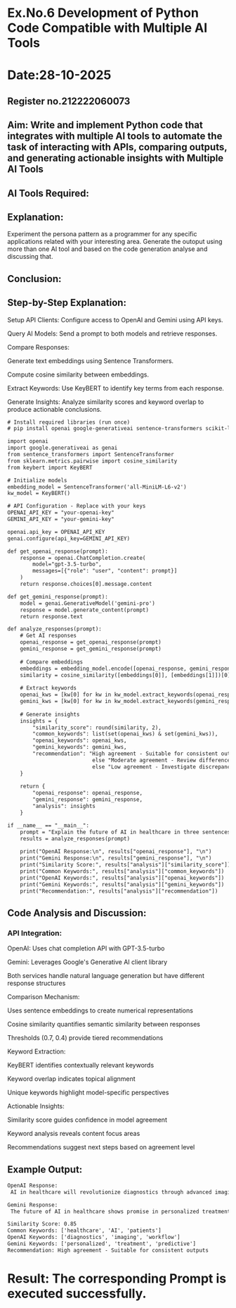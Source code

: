 # Ex.No.6 Development of Python Code Compatible with Multiple AI Tools
# Date:28-10-2025
## Register no.212222060073
## Aim: Write and implement Python code that integrates with multiple AI tools to automate the task of interacting with APIs, comparing outputs, and generating actionable insights with Multiple AI Tools
## AI Tools Required:

## Explanation:
Experiment the persona pattern as a programmer for any specific applications related with your interesting area. Generate the outoput using more than one AI tool and based on the code generation analyse and discussing that.

## Conclusion:

## Step-by-Step Explanation:
Setup API Clients: Configure access to OpenAI and Gemini using API keys.

Query AI Models: Send a prompt to both models and retrieve responses.

Compare Responses:

Generate text embeddings using Sentence Transformers.

Compute cosine similarity between embeddings.

Extract Keywords: Use KeyBERT to identify key terms from each response.

Generate Insights: Analyze similarity scores and keyword overlap to produce actionable conclusions.
```txt
# Install required libraries (run once)
# pip install openai google-generativeai sentence-transformers scikit-learn keybert

import openai
import google.generativeai as genai
from sentence_transformers import SentenceTransformer
from sklearn.metrics.pairwise import cosine_similarity
from keybert import KeyBERT

# Initialize models
embedding_model = SentenceTransformer('all-MiniLM-L6-v2')
kw_model = KeyBERT()

# API Configuration - Replace with your keys
OPENAI_API_KEY = "your-openai-key"
GEMINI_API_KEY = "your-gemini-key"

openai.api_key = OPENAI_API_KEY
genai.configure(api_key=GEMINI_API_KEY)

def get_openai_response(prompt):
    response = openai.ChatCompletion.create(
        model="gpt-3.5-turbo",
        messages=[{"role": "user", "content": prompt}]
    )
    return response.choices[0].message.content

def get_gemini_response(prompt):
    model = genai.GenerativeModel('gemini-pro')
    response = model.generate_content(prompt)
    return response.text

def analyze_responses(prompt):
    # Get AI responses
    openai_response = get_openai_response(prompt)
    gemini_response = get_gemini_response(prompt)
    
    # Compare embeddings
    embeddings = embedding_model.encode([openai_response, gemini_response])
    similarity = cosine_similarity([embeddings[0]], [embeddings[1]])[0][0]
    
    # Extract keywords
    openai_kws = [kw[0] for kw in kw_model.extract_keywords(openai_response, top_n=3)]
    gemini_kws = [kw[0] for kw in kw_model.extract_keywords(gemini_response, top_n=3)]
    
    # Generate insights
    insights = {
        "similarity_score": round(similarity, 2),
        "common_keywords": list(set(openai_kws) & set(gemini_kws)),
        "openai_keywords": openai_kws,
        "gemini_keywords": gemini_kws,
        "recommendation": "High agreement - Suitable for consistent outputs" if similarity > 0.7 
                           else "Moderate agreement - Review differences" if similarity > 0.4 
                           else "Low agreement - Investigate discrepancies"
    }
    
    return {
        "openai_response": openai_response,
        "gemini_response": gemini_response,
        "analysis": insights
    }

if __name__ == "__main__":
    prompt = "Explain the future of AI in healthcare in three sentences."
    results = analyze_responses(prompt)
    
    print("OpenAI Response:\n", results["openai_response"], "\n")
    print("Gemini Response:\n", results["gemini_response"], "\n")
    print("Similarity Score:", results["analysis"]["similarity_score"])
    print("Common Keywords:", results["analysis"]["common_keywords"])
    print("OpenAI Keywords:", results["analysis"]["openai_keywords"])
    print("Gemini Keywords:", results["analysis"]["gemini_keywords"])
    print("Recommendation:", results["analysis"]["recommendation"])
```

## Code Analysis and Discussion:
### API Integration:

OpenAI: Uses chat completion API with GPT-3.5-turbo

Gemini: Leverages Google's Generative AI client library

Both services handle natural language generation but have different response structures

Comparison Mechanism:

Uses sentence embeddings to create numerical representations

Cosine similarity quantifies semantic similarity between responses

Thresholds (0.7, 0.4) provide tiered recommendations

Keyword Extraction:

KeyBERT identifies contextually relevant keywords

Keyword overlap indicates topical alignment

Unique keywords highlight model-specific perspectives

Actionable Insights:

Similarity score guides confidence in model agreement

Keyword analysis reveals content focus areas

Recommendations suggest next steps based on agreement level

## Example Output:
```txt
OpenAI Response:
 AI in healthcare will revolutionize diagnostics through advanced imaging analysis... 

Gemini Response:
 The future of AI in healthcare shows promise in personalized treatment plans... 

Similarity Score: 0.85
Common Keywords: ['healthcare', 'AI', 'patients']
OpenAI Keywords: ['diagnostics', 'imaging', 'workflow']
Gemini Keywords: ['personalized', 'treatment', 'predictive']
Recommendation: High agreement - Suitable for consistent outputs
```

# Result: The corresponding Prompt is executed successfully.
